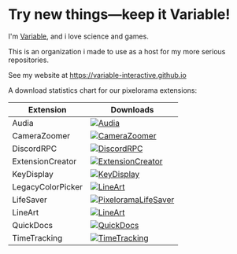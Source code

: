 # Try new things—keep it Variable!
I'm [Variable](https://github.com/Variable-ind), and i love science and games.

This is an organization i made to use as a host for my more serious repositories.

See my website at https://variable-interactive.github.io


A download statistics chart for our pixelorama extensions:

| Extension    | Downloads |
| -------- | ------- |
| Audia | <a href="https://github.com/Variable-Interactive/Audia/releases"><img src="https://img.shields.io/github/downloads/Variable-Interactive/Audia/total?color=lightgreen" alt="Audia"/></a> |
| CameraZoomer | <a href="https://github.com/Variable-Interactive/CameraZoomer/releases"><img src="https://img.shields.io/github/downloads/Variable-Interactive/CameraZoomer/total?color=lightgreen" alt="CameraZoomer"/></a> |
| DiscordRPC | <a href="https://github.com/Variable-Interactive/PixeloramaDiscordRPC/releases"><img src="https://img.shields.io/github/downloads/Variable-Interactive/PixeloramaDiscordRPC/total?color=lightgreen" alt="DiscordRPC"/></a> |
| ExtensionCreator | <a href="https://github.com/Variable-Interactive/ExtensionCreator/releases"><img src="https://img.shields.io/github/downloads/Variable-Interactive/ExtensionCreator/total?color=lightgreen" alt="ExtensionCreator"/></a> |
| KeyDisplay | <a href="https://github.com/Variable-Interactive/KeyDisplay/releases"><img src="https://img.shields.io/github/downloads/Variable-Interactive/KeyDisplay/total?color=lightgreen" alt="KeyDisplay"/></a> |
| LegacyColorPicker | <a href="https://github.com/Variable-Interactive/PixeloramaLegacyColorPicker/releases"><img src="https://img.shields.io/github/downloads/Variable-Interactive/PixeloramaLegacyColorPicker/total?color=lightgreen" alt="LineArt"/></a> |
| LifeSaver | <a href="https://github.com/Variable-Interactive/PixeloramaLifeSaver/releases"><img src="https://img.shields.io/github/downloads/Variable-Interactive/PixeloramaLifeSaver/total?color=lightgreen" alt="PixeloramaLifeSaver"/></a> |
| LineArt | <a href="https://github.com/Variable-Interactive/LineArt/releases"><img src="https://img.shields.io/github/downloads/Variable-Interactive/LineArt/total?color=lightgreen" alt="LineArt"/></a> |
| QuickDocs | <a href="https://github.com/Variable-Interactive/QuickDocks/releases"><img src="https://img.shields.io/github/downloads/Variable-Interactive/QuickDocks/total?color=lightgreen" alt="QuickDocs"/></a> |
| TimeTracking | <a href="https://github.com/Variable-Interactive/TimeTracking/releases"><img src="https://img.shields.io/github/downloads/Variable-Interactive/TimeTracking/total?color=lightgreen" alt="TimeTracking"/></a> |
